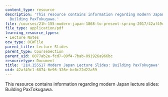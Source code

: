 ```yaml
---
content_type: resource
description: 'This resource contains information regarding modern Japan lecture slides:
  Building PaxTokugawa.'
file: /courses/21h-155-modern-japan-1868-to-present-spring-2017/42af49c168746e96326ebc0c22d22a59_MIT21H_155S17_PaxTokugawa.pdf
file_type: application/pdf
learning_resource_types:
- Lecture Notes
ocw_type: OCWFile
parent_title: Lecture Slides
parent_type: CourseSection
parent_uid: 6077ab2e-fcd7-89f4-7bab-091926a966bc
resourcetype: Document
title: '21H.155S17 Modern Japan Lecture Slides: Building PaxTokugawa'
uid: 42af49c1-6874-6e96-326e-bc0c22d22a59
---
```

This resource contains information regarding modern Japan lecture slides: Building PaxTokugawa.

